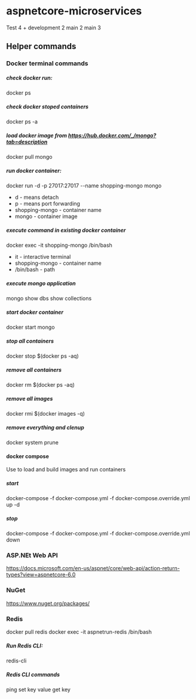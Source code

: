 # aspnetcore-microservices
Test 4
+
development 2
main 2
main 3

## Helper commands

### Docker terminal commands

##### check docker run:
docker ps

##### check docker stoped containers
docker ps -a

##### load docker image from https://hub.docker.com/_/mongo?tab=description
docker pull mongo
 
##### run docker container:
docker run -d -p 27017:27017 --name shopping-mongo mongo 

*	d - means detach
*	p - means port forwarding
*	shopping-mongo - container name
*	mongo - container image

##### execute command in existing docker container
docker exec -it shopping-mongo /bin/bash

*	it - interactive terminal
*	shopping-mongo - container name
*	/bin/bash - path

##### execute mongo application
mongo
show dbs
show collections

##### start docker container
docker start mongo

##### stop all containers
docker stop $(docker ps -aq)

##### remove all containers
docker rm $(docker ps -aq)

##### remove all images
docker rmi $(docker images -q)

##### remove everything and clenup
docker system prune

#### docker compose
Use to load and build images and run containers

##### start
docker-compose  -f docker-compose.yml -f docker-compose.override.yml up -d

##### stop
docker-compose  -f docker-compose.yml -f docker-compose.override.yml down

### ASP.NEt Web API

https://docs.microsoft.com/en-us/aspnet/core/web-api/action-return-types?view=aspnetcore-6.0

### NuGet
https://www.nuget.org/packages/

### Redis
docker pull redis
docker exec -it aspnetrun-redis /bin/bash

##### Run Redis CLI:
redis-cli

##### Redis CLI commands
ping
set key value
get key
